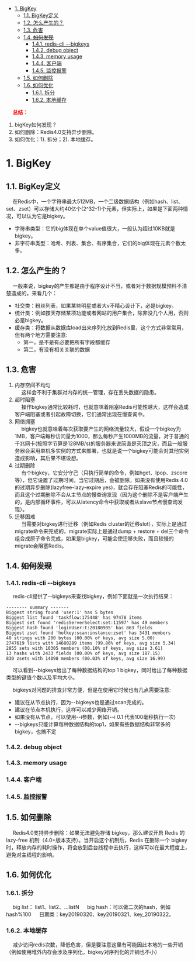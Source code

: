<!-- TOC -->

- [1. BigKey](#1-bigkey)
    - [1.1. BigKey定义](#11-bigkey定义)
    - [1.2. 怎么产生的？](#12-怎么产生的)
    - [1.3. 危害](#13-危害)
    - [1.4. ~~如何发现~~](#14-如何发现)
        - [1.4.1. redis-cli --bigkeys](#141-redis-cli---bigkeys)
        - [1.4.2. debug object](#142-debug-object)
        - [1.4.3. memory usage](#143-memory-usage)
        - [1.4.4. 客户端](#144-客户端)
        - [1.4.5. 监控报警](#145-监控报警)
    - [1.5. 如何删除](#15-如何删除)
    - [1.6. 如何优化](#16-如何优化)
        - [1.6.1. 拆分](#161-拆分)
        - [1.6.2. 本地缓存](#162-本地缓存)

<!-- /TOC -->

&emsp; **<font color = "red">总结：</font>**  
1. bigKey如何发现？
2. 如何删除：Redis4.0支持异步删除。  
3. 如何优化：1). 拆分；2). 本地缓存。  

# 1. BigKey
<!-- 
https://blog.csdn.net/yangshangwei/article/details/104958460
https://blog.csdn.net/weixin_47531845/article/details/108821372
-->

## 1.1. BigKey定义
&emsp; 在Redis中，一个字符串最大512MB，一个二级数据结构（例如hash、list、set、zset）可以存储大约40亿个(2^32-1)个元素，但实际上，如果是下面两种情况，可以认为它是bigkey。

* 字符串类型：它的big体现在单个value值很大，一般认为超过10KB就是bigkey。  
* 非字符串类型：哈希、列表、集合、有序集合，它们的big体现在元素个数太多。  

## 1.2. 怎么产生的？  
&emsp; 一般来说，bigkey的产生都是由于程序设计不当，或者对于数据规模预料不清楚造成的，来看几个：  

* 社交类：粉丝列表，如果某些明星或者大v不精心设计下，必是bigkey。  
* 统计类：例如按天存储某项功能或者网站的用户集合，除非没几个人用，否则必是bigkey。  
* 缓存类：将数据从数据库load出来序列化放到Redis里，这个方式非常常用，但有两个地方需要注意:  
    * 第一，是不是有必要把所有字段都缓存  
    * 第二，有没有相关关联的数据  

## 1.3. 危害  
1. 内存空间不均匀  
&emsp; 这样会不利于集群对内存的统一管理，存在丢失数据的隐患。
2. 超时阻塞  
&emsp; 操作bigkey通常比较耗时，也就意味着阻塞Redis可能性越大，这样会造成客户端阻塞或者引起故障切换，它们通常出现在慢查询中。  
3. 网络拥塞   
&emsp; bigkey也就意味着每次获取要产生的网络流量较大，假设一个bigkey为1MB，客户端每秒访问量为1000，那么每秒产生1000MB的流量，对于普通的千兆网卡(按照字节算是128MB/s)的服务器来说简直是灭顶之灾，而且一般服务器会采用单机多实例的方式来部署，也就是说一个bigkey可能会对其他实例造成影响，其后果不堪设想。
4. 过期删除   
&emsp; 有个bigkey，它安分守己（只执行简单的命令，例如hget、lpop、zscore等），但它设置了过期时间，当它过期后，会被删除，如果没有使用Redis 4.0的过期异步删除(lazyfree-lazy-expire yes)，就会存在阻塞Redis的可能性，而且这个过期删除不会从主节点的慢查询发现（因为这个删除不是客户端产生的，是内部循环事件，可以从latency命令中获取或者从slave节点慢查询发现）。  
5. 迁移困难  
&emsp; 当需要对bigkey进行迁移（例如Redis cluster的迁移slot），实际上是通过migrate命令来完成的，migrate实际上是通过dump + restore + del三个命令组合成原子命令完成，如果是bigkey，可能会使迁移失败，而且较慢的migrate会阻塞Redis。  

## 1.4. ~~如何发现~~
### 1.4.1. redis-cli --bigkeys  
&emsp; redis-cli提供了--bigkeys来查找bigkey，例如下面就是一次执行结果：  

```text
-------- summary -------
Biggest string found 'user:1' has 5 bytes
Biggest list found 'taskflow:175448' has 97478 items
Biggest set found 'redisServerSelect:set:11597' has 49 members
Biggest hash found 'loginUser:t:20180905' has 863 fields
Biggest zset found 'hotkey:scan:instance:zset' has 3431 members
40 strings with 200 bytes (00.00% of keys, avg size 5.00)
2747619 lists with 14680289 items (99.86% of keys, avg size 5.34)
2855 sets with 10305 members (00.10% of keys, avg size 3.61)
13 hashs with 2433 fields (00.00% of keys, avg size 187.15)
830 zsets with 14098 members (00.03% of keys, avg size 16.99)
```

&emsp; 可以看到--bigkeys给出了每种数据结构的top 1 bigkey，同时给出了每种数据类型的键值个数以及平均大小。  

&emsp; bigkeys对问题的排查非常方便，但是在使用它时候也有几点需要注意:  

* 建议在从节点执行，因为--bigkeys也是通过scan完成的。  
* 建议在节点本机执行，这样可以减少网络开销。  
* 如果没有从节点，可以使用--i参数，例如(--i 0.1 代表100毫秒执行一次)  
* --bigkeys只能计算每种数据结构的top1，如果有些数据结构非常多的bigkey，也搞不定  


### 1.4.2. debug object

### 1.4.3. memory usage


### 1.4.4. 客户端

### 1.4.5. 监控报警


## 1.5. 如何删除  
&emsp; Redis4.0支持异步删除：如果无法避免存储 bigkey，那么建议开启 Redis 的 lazy-free 机制（4.0+版本支持）。当开启这个机制后，Redis 在删除一个 bigkey 时，释放内存的耗时操作，将会放到后台线程中去执行，这样可以在最大程度上，避免对主线程的影响。  


## 1.6. 如何优化
### 1.6.1. 拆分
&emsp; big list： list1、list2、...listN
&emsp; big hash：可以做二次的hash，例如hash%100
&emsp; 日期类：key20190320、key20190321、key_20190322。

### 1.6.2. 本地缓存
&emsp; 减少访问redis次数，降低危害，但是要注意这里有可能因此本地的一些开销（例如使用堆外内存会涉及序列化，bigkey对序列化的开销也不小）
